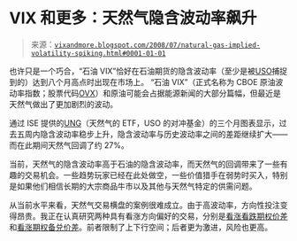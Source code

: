 <!--yml

分类：未分类

date: 2024-05-18 18:31:40

-->

# VIX 和更多：天然气隐含波动率飙升

> 来源：[`vixandmore.blogspot.com/2008/07/natural-gas-implied-volatility-spiking.html#0001-01-01`](http://vixandmore.blogspot.com/2008/07/natural-gas-implied-volatility-spiking.html#0001-01-01)

也许只是一个巧合，“石油 VIX”恰好在石油期货的隐含波动率（至少是被[USO](http://vixandmore.blogspot.com/search/label/USO)捕捉到的）达到八个月高点时出现在市场上。 “石油 VIX”（正式名称为 CBOE 原油波动率指数；股票代码[OVX](http://vixandmore.blogspot.com/search/label/OVX)）和原油可能会占据能源新闻的大部分篇幅，但最近是天然气做出了更加剧烈的波动。

通过 ISE 提供的[UNG](http://vixandmore.blogspot.com/search/label/UNG)（天然气的 ETF，USO 的对冲基金）的三个月图表显示，过去五周内隐含波动率稳步上升，隐含波动率与历史波动率之间的差距继续扩大——而在此期间天然气回调了约 27%。

当前，天然气的隐含波动率高于石油的隐含波动率，而天然气的回调带来了一些有趣的交易机会。一些趋势玩家已经在此处做空，一些价值猎手在弱势时买入，特别是如果他们相信长期的大宗商品牛市以及其他与天然气特定的供需问题。

从当前水平来看，天然气交易横盘的案例很难成立。由于高波动率，方向性投注变得昂贵。我正在认真研究两种具有看涨方向偏好的交易，分别是[看涨看跌期权价差](http://vixandmore.blogspot.com/search/label/bear%20put%20spread)和[看涨期权备兑价差](http://vixandmore.blogspot.com/search/label/call%20backspread)。前者限制了上下行空间；后者更为激进，风险也更高。

